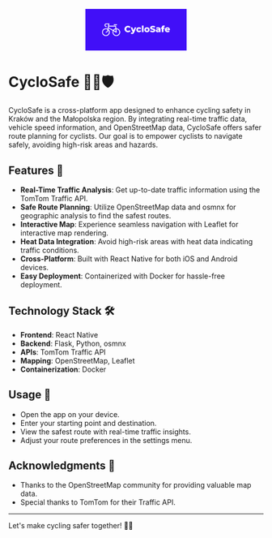 <p align="center">
  <img src="logo.png" alt="CycloSafe Logo" width="200"/>
</p>

# CycloSafe 🚴‍♂️🛡️

CycloSafe is a cross-platform app designed to enhance cycling safety in Kraków and the Małopolska region. By integrating real-time traffic data, vehicle speed information, and OpenStreetMap data, CycloSafe offers safer route planning for cyclists. Our goal is to empower cyclists to navigate safely, avoiding high-risk areas and hazards.

## Features 🌟

- **Real-Time Traffic Analysis**: Get up-to-date traffic information using the TomTom Traffic API.
- **Safe Route Planning**: Utilize OpenStreetMap data and osmnx for geographic analysis to find the safest routes.
- **Interactive Map**: Experience seamless navigation with Leaflet for interactive map rendering.
- **Heat Data Integration**: Avoid high-risk areas with heat data indicating traffic conditions.
- **Cross-Platform**: Built with React Native for both iOS and Android devices.
- **Easy Deployment**: Containerized with Docker for hassle-free deployment.

## Technology Stack 🛠️

- **Frontend**: React Native
- **Backend**: Flask, Python, osmnx
- **APIs**: TomTom Traffic API
- **Mapping**: OpenStreetMap, Leaflet
- **Containerization**: Docker

## Usage 📱

- Open the app on your device.
- Enter your starting point and destination.
- View the safest route with real-time traffic insights.
- Adjust your route preferences in the settings menu.

## Acknowledgments 🙏

- Thanks to the OpenStreetMap community for providing valuable map data.
- Special thanks to TomTom for their Traffic API.

---

Let's make cycling safer together! ️🚴‍♂️